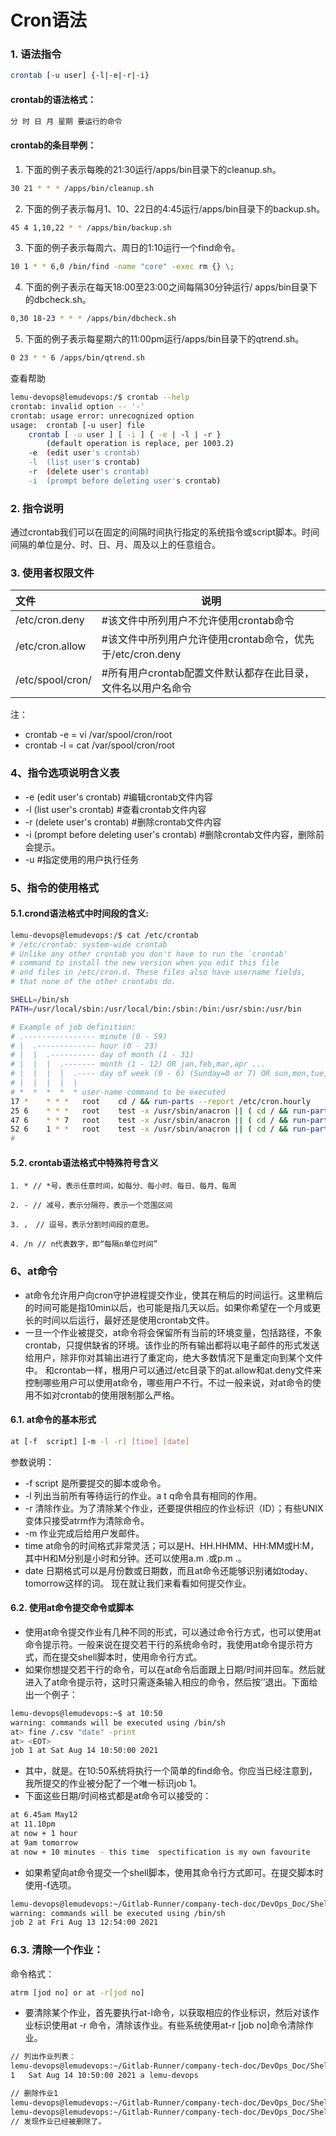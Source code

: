 # Cron语法

### 1. 语法指令

```bash
crontab [-u user] {-l|-e|-r|-i}
```

#### crontab的语法格式：

```bash
分 时 日 月 星期 要运行的命令
```

#### crontab的条目举例：
1. 下面的例子表示每晚的21:30运行/apps/bin目录下的cleanup.sh。

```bash
30 21 * * * /apps/bin/cleanup.sh
```

2. 下面的例子表示每月1、10、22日的4:45运行/apps/bin目录下的backup.sh。

```bash
45 4 1,10,22 * * /apps/bin/backup.sh
```

3. 下面的例子表示每周六、周日的1:10运行一个find命令。

```bash
10 1 * * 6,0 /bin/find -name "core" -exec rm {} \;
```

4. 下面的例子表示在每天18:00至23:00之间每隔30分钟运行/ apps/bin目录下的dbcheck.sh。

```bash
0,30 18-23 * * * /apps/bin/dbcheck.sh
```

5. 下面的例子表示每星期六的11:00pm运行/apps/bin目录下的qtrend.sh。

```bash
0 23 * * 6 /apps/bin/qtrend.sh
``` 

 查看帮助
```bash
lemu-devops@lemudevops:/$ crontab --help
crontab: invalid option -- '-'
crontab: usage error: unrecognized option
usage:	crontab [-u user] file
	crontab [ -u user ] [ -i ] { -e | -l | -r }
		(default operation is replace, per 1003.2)
	-e	(edit user's crontab)
	-l	(list user's crontab)
	-r	(delete user's crontab)
	-i	(prompt before deleting user's crontab)

```
### 2. 指令说明
通过crontab我们可以在固定的间隔时间执行指定的系统指令或script脚本。时间间隔的单位是分、时、日、月、周及以上的任意组合。
### 3. 使用者权限文件
|文件 |说明
|:---|--
/etc/cron.deny |#该文件中所列用户不允许使用crontab命令
/etc/cron.allow |#该文件中所列用户允许使用crontab命令，优先于/etc/cron.deny
/etc/spool/cron/ |#所有用户crontab配置文件默认都存在此目录，文件名以用户名命令

注：
- crontab -e = vi /var/spool/cron/root
- crontab -l = cat /var/spool/cron/root

### 4、指令选项说明含义表
* -e (edit user's crontab) #编辑crontab文件内容
* -l (list user's crontab) #查看crontab文件内容
* -r (delete user's crontab) #删除crontab文件内容
* -i (prompt before deleting user's crontab) #删除crontab文件内容，删除前会提示。
* -u #指定使用的用户执行任务

### 5、指令的使用格式
#### 5.1.crond语法格式中时间段的含义:
```bash
lemu-devops@lemudevops:/$ cat /etc/crontab 
# /etc/crontab: system-wide crontab
# Unlike any other crontab you don't have to run the `crontab'
# command to install the new version when you edit this file
# and files in /etc/cron.d. These files also have username fields,
# that none of the other crontabs do.

SHELL=/bin/sh
PATH=/usr/local/sbin:/usr/local/bin:/sbin:/bin:/usr/sbin:/usr/bin

# Example of job definition:
# .---------------- minute (0 - 59)
# |  .------------- hour (0 - 23)
# |  |  .---------- day of month (1 - 31)
# |  |  |  .------- month (1 - 12) OR jan,feb,mar,apr ...
# |  |  |  |  .---- day of week (0 - 6) (Sunday=0 or 7) OR sun,mon,tue,wed,thu,fri,sat
# |  |  |  |  |
# *  *  *  *  * user-name command to be executed
17 *	* * *	root    cd / && run-parts --report /etc/cron.hourly
25 6	* * *	root	test -x /usr/sbin/anacron || ( cd / && run-parts --report /etc/cron.daily )
47 6	* * 7	root	test -x /usr/sbin/anacron || ( cd / && run-parts --report /etc/cron.weekly )
52 6	1 * *	root	test -x /usr/sbin/anacron || ( cd / && run-parts --report /etc/cron.monthly )
#

```
#### 5.2. crontab语法格式中特殊符号含义
```
1. * // *号，表示任意时间，如每分、每小时、每日、每月、每周

2. - // 减号，表示分隔符，表示一个范围区间

3. ， // 逗号，表示分割时间段的意思。

4. /n // n代表数字，即“每隔n单位时间”

```

### 6、at命令
* at命令允许用户向cron守护进程提交作业，使其在稍后的时间运行。这里稍后的时间可能是指10min以后，也可能是指几天以后。如果你希望在一个月或更长的时间以后运行，最好还是使用crontab文件。
* 一旦一个作业被提交，at命令将会保留所有当前的环境变量，包括路径，不象crontab，只提供缺省的环境。该作业的所有输出都将以电子邮件的形式发送给用户，除非你对其输出进行了重定向，绝大多数情况下是重定向到某个文件中。
和crontab一样，根用户可以通过/etc目录下的at.allow和at.deny文件来控制哪些用户可以使用at命令，哪些用户不行。不过一般来说，对at命令的使用不如对crontab的使用限制那么严格。
#### 6.1. at命令的基本形式

```bash
at [-f  script] [-m -l -r] [time] [date]
```

参数说明：
* -f script 是所要提交的脚本或命令。
* -l 列出当前所有等待运行的作业。a t q命令具有相同的作用。
* -r 清除作业。为了清除某个作业，还要提供相应的作业标识（ID）；有些UNIX变体只接受atrm作为清除命令。
* -m 作业完成后给用户发邮件。
* time at命令的时间格式非常灵活；可以是H、HH.HHMM、HH:MM或H:M，其中H和M分别是小时和分钟。还可以使用a.m .或p.m .。
* date 日期格式可以是月份数或日期数，而且at命令还能够识别诸如today、tomorrow这样的词。
现在就让我们来看看如何提交作业。

#### 6.2. 使用at命令提交命令或脚本
* 使用at命令提交作业有几种不同的形式，可以通过命令行方式，也可以使用at命令提示符。一般来说在提交若干行的系统命令时，我使用at命令提示符方式，而在提交shell脚本时，使用命令行方式。
* 如果你想提交若干行的命令，可以在at命令后面跟上日期/时间并回车。然后就进入了at命令提示符，这时只需逐条输入相应的命令，然后按‘<CTRL-D>’退出。下面给出一个例子：

```bash
lemu-devops@lemudevops:~$ at 10:50
warning: commands will be executed using /bin/sh
at> fine /.csv "date" -print                 
at> <EOT>
job 1 at Sat Aug 14 10:50:00 2021
```

* 其中，<EOT>就是<CTRL-D>。在10:50系统将执行一个简单的find命令。你应当已经注意到，我所提交的作业被分配了一个唯一标识job 1。
* 下面这些日期/时间格式都是at命令可以接受的：

```bash
at 6.45am May12
at 11.10pm
at now + 1 hour
at 9am tomorrow
at now + 10 minutes - this time  spectification is my own favourite
```
* 如果希望向at命令提交一个shell脚本，使用其命令行方式即可。在提交脚本时使用-f选项。

```bash
lemu-devops@lemudevops:~/Gitlab-Runner/company-tech-doc/DevOps_Doc/Shell/Shell_Example$ at 12:54 -f Get_OS.sh 
warning: commands will be executed using /bin/sh
job 2 at Fri Aug 13 12:54:00 2021

```
### 6.3. 清除一个作业：
命令格式：

```bash
atrm [jod no] or at -r[jod no]
```

* 要清除某个作业，首先要执行at-l命令，以获取相应的作业标识，然后对该作业标识使用at -r 命令，清除该作业。有些系统使用at-r [job no]命令清除作业。

```bash
// 列出作业列表：
lemu-devops@lemudevops:~/Gitlab-Runner/company-tech-doc/DevOps_Doc/Shell/Shell_Example$ at -l
1	Sat Aug 14 10:50:00 2021 a lemu-devops

// 删除作业1
lemu-devops@lemudevops:~/Gitlab-Runner/company-tech-doc/DevOps_Doc/Shell/Shell_Example$ at -r 1
lemu-devops@lemudevops:~/Gitlab-Runner/company-tech-doc/DevOps_Doc/Shell/Shell_Example$ at -l
// 发现作业已经被删除了。
```